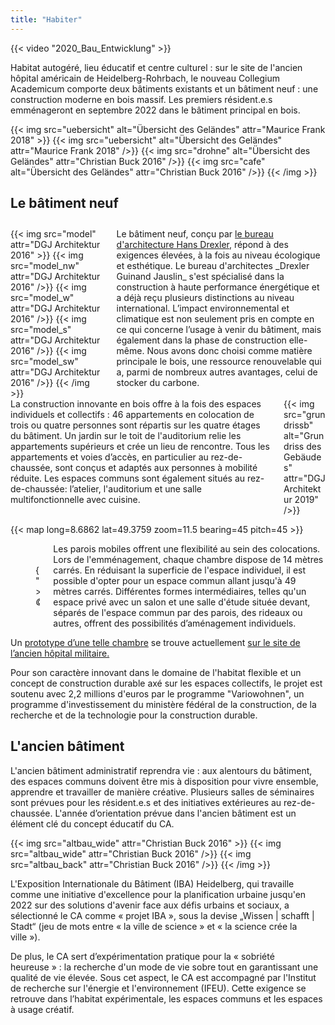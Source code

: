 ```yaml
---
title: "Habiter"
---
```


{{< video "2020_Bau_Entwicklung" >}}

Habitat autogéré, lieu éducatif et centre culturel : sur le site de l'ancien hôpital américain de Heidelberg-Rohrbach, le nouveau Collegium Academicum comporte deux bâtiments existants et un bâtiment neuf : une construction moderne en bois massif. Les premiers résident.e.s emménageront en septembre 2022 dans le bâtiment principal en bois.

{{< img src="uebersicht" alt="Übersicht des Geländes" attr="Maurice Frank 2018" >}}
    {{< img src="uebersicht" alt="Übersicht des Geländes" attr="Maurice Frank 2018" />}}
    {{< img src="drohne" alt="Übersicht des Geländes" attr="Christian Buck 2016" />}}
    {{< img src="cafe" alt="Übersicht des Geländes" attr="Christian Buck 2016" />}}
{{< /img >}}

## Le bâtiment neuf

<div class="columns" style="margin-top: 2em;">
    <div class="column">
    {{< img src="model" attr="DGJ Architektur 2016" >}}
        {{< img src="model_nw" attr="DGJ Architektur 2016" />}}
        {{< img src="model_w" attr="DGJ Architektur 2016" />}}
        {{< img src="model_s" attr="DGJ Architektur 2016" />}}
        {{< img src="model_sw" attr="DGJ Architektur 2016" />}}
    {{< /img >}}
    </div>
    <div class="column">
      Le bâtiment neuf, conçu par <a href="http://dgj.eu/portfolio/dgj223-iba-collegium-academicum/">le bureau d'architecture Hans Drexler</a>, répond à des exigences élevées, à la fois au niveau écologique et esthétique. Le bureau d'architectes _Drexler Guinand Jauslin_ s'est spécialisé dans la construction à haute performance énergétique et a déjà reçu plusieurs distinctions au niveau international. L’impact environnemental et climatique est non seulement pris en compte en ce qui concerne l’usage à venir du bâtiment, mais également dans la phase de construction elle-même. Nous avons donc choisi comme matière principale  le bois, une ressource renouvelable qui a, parmi de nombreux autres avantages, celui de stocker du carbone.
    </div>
</div>

<div class="columns">
    <div class="column">
      La construction innovante en bois offre à la fois des espaces individuels et collectifs : 46 appartements en colocation de trois ou quatre personnes sont répartis sur les quatre étages du bâtiment. Un jardin sur le toit de l'auditorium relie les appartements supérieurs et crée un lieu de rencontre. Tous les appartements et voies d’accès, en particulier au rez-de-chaussée, sont conçus et adaptés aux personnes à mobilité réduite. Les espaces communs sont également situés au rez-de-chaussée: l’atelier, l'auditorium et une salle multifonctionnelle avec cuisine.
    </div>
    <div class="column">
        {{< img src="grundrissb" alt="Grundriss des Gebäudes" attr="DGJ Architektur 2019" />}}
    </div>
</div>

{{< map long=8.6862 lat=49.3759 zoom=11.5 bearing=45 pitch=45 >}}

<div class="columns">
    <div class="column" style="display:flex; align-items: center;">
        <figure>
            {{< video "2017_Interactive_hoousing" >}}
            <figcaption><cite>© DGJ Architekten 2018</cite></figcaption>
        </figure>
    </div>
    <div class="column">
      Les parois mobiles offrent une flexibilité au sein des colocations. Lors de l'emménagement, chaque chambre dispose de 14 mètres carrés. En réduisant la superficie de l'espace individuel, il est possible d'opter pour un espace commun allant jusqu'à 49 mètres carrés. Différentes formes intermédiaires, telles qu'un espace privé avec un salon et une salle d'étude située devant, séparés de l'espace commun par des parois, des rideaux ou autres, offrent des possibilités d’aménagement individuels.
    </div>
</div>

Un  [prototype d’une telle chambre](/fr/chambre-prototype) se trouve actuellement [sur le site de l’ancien hôpital militaire.](/fr/carte)

Pour son caractère innovant dans le domaine de l'habitat flexible et un concept de construction durable axé sur les espaces collectifs, le projet est soutenu avec 2,2 millions d'euros par le programme "Variowohnen", un programme d'investissement du ministère fédéral de la construction, de la recherche et de la technologie pour la construction durable.

## L'ancien bâtiment

L'ancien bâtiment administratif reprendra vie : aux alentours du bâtiment, des espaces communs doivent être mis à disposition pour vivre ensemble, apprendre et travailler de manière créative. Plusieurs salles de séminaires sont prévues pour les résident.e.s et des initiatives extérieures au rez-de-chaussée. L'année d’orientation prévue dans l'ancien bâtiment est un élément clé du concept éducatif du CA.

{{< img src="altbau_wide" attr="Christian Buck 2016" >}}
    {{< img src="altbau_wide" attr="Christian Buck 2016" />}}
    {{< img src="altbau_back" attr="Christian Buck 2016" />}}
{{< /img >}}


L'Exposition Internationale du Bâtiment (IBA) Heidelberg, qui travaille comme une initiative d'excellence pour la planification urbaine jusqu'en 2022 sur des solutions d'avenir face aux défis urbains et sociaux, a sélectionné le CA comme « projet IBA », sous la devise „Wissen | schafft | Stadt“ (jeu de mots entre « la ville de science » et « la science crée la ville »).

De plus, le CA sert d’expérimentation pratique pour la « sobriété heureuse » : la recherche d'un mode de vie sobre tout en garantissant une qualité de vie élevée. Sous cet aspect, le CA est accompagné par l'Institut de recherche sur l'énergie et l'environnement (IFEU). Cette exigence se retrouve dans l’habitat expérimentale, les espaces communs et les espaces à usage créatif.
